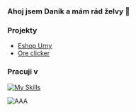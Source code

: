 ### Ahoj jsem Danik a mám rád želvy 👋
### Projekty
- [Eshop Urny](https://github.com/MamRadzelvyy/Eshop-na-urny)
- [Ore clicker](https://github.com/MamRadzelvyy/Ore-Clicker)
### Pracuji v
  
  [![My Skills](https://skillicons.dev/icons?i=js,html,css,tailwind&perline=4)](https://skillicons.dev)

![AAA](https://i.pinimg.com/originals/28/dc/10/28dc10d4c18623b9d1f185a4561eae23.gif)


<!--
**MamRadzelvyy/MamRadzelvyy** is a ✨ _special_ ✨ repository because its `README.md` (this file) appears on your GitHub profile.

Here are some ideas to get you started:

- 🔭 I’m currently working on ...
- 🌱 I’m currently learning ...
- 👯 I’m looking to collaborate on ...
- 🤔 I’m looking for help with ...
- 💬 Ask me about ...
- 📫 How to reach me: ...
- 😄 Pronouns: ...
- ⚡ Fun fact: ...
-->


